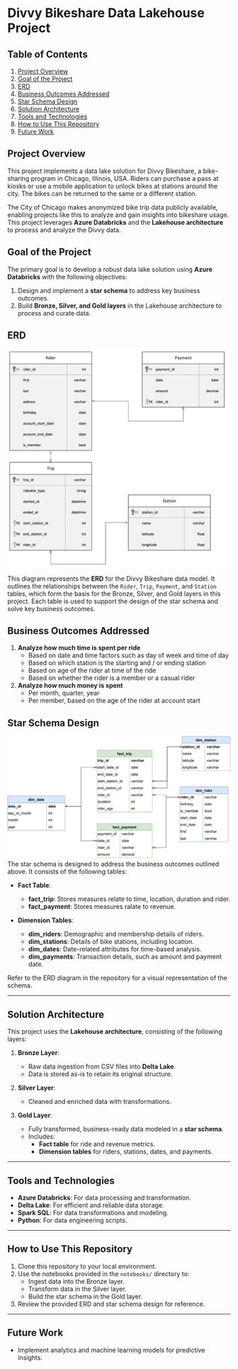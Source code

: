# Divvy Bikeshare Data Lakehouse Project

## Table of Contents
1. [Project Overview](#project-overview)
2. [Goal of the Project](#goal-of-the-project)
3. [ERD](#erd)
4. [Business Outcomes Addressed](#business-outcomes-addressed)
5. [Star Schema Design](#star-schema-design)
6. [Solution Architecture](#solution-architecture)
7. [Tools and Technologies](#tools-and-technologies)
8. [How to Use This Repository](#how-to-use-this-repository)
9. [Future Work](#future-work)

## Project Overview
This project implements a data lake solution for Divvy Bikeshare, a bike-sharing program in Chicago, Illinois, USA. Riders can purchase a pass at kiosks or use a mobile application to unlock bikes at stations around the city. The bikes can be returned to the same or a different station.

The City of Chicago makes anonymized bike trip data publicly available, enabling projects like this to analyze and gain insights into bikeshare usage. This project leverages **Azure Databricks** and the **Lakehouse architecture** to process and analyze the Divvy data.


## Goal of the Project
The primary goal is to develop a robust data lake solution using **Azure Databricks** with the following objectives:

1. Design and implement a **star schema** to address key business outcomes.
2. Build **Bronze, Silver, and Gold layers** in the Lakehouse architecture to process and curate data.

## ERD

![Relational ERD for the Divvy Bikeshare Dataset](img/ERD.jpeg)

This diagram represents the **ERD** for the Divvy Bikeshare data model. It outlines the relationships between the `Rider`, `Trip`, `Payment`, and `Station` tables, which form the basis for the Bronze, Silver, and Gold layers in this project. Each table is used to support the design of the star schema and solve key business outcomes.

## Business Outcomes Addressed
1. **Analyze how much time is spent per ride**
    - Based on date and time factors such as day of week and time of day
    - Based on which station is the starting and / or ending station
    - Based on age of the rider at time of the ride
    - Based on whether the rider is a member or a casual rider
2. **Analyze how much money is spent**
    - Per month, quarter, year
    - Per member, based on the age of the rider at account start

## Star Schema Design
![Star Schema](img/star_schema.png)
The star schema is designed to address the business outcomes outlined above. It consists of the following tables:

- **Fact Table**:
  - ****fact_trip****: Stores measures relate to time, location, duration and rider.
  - ****fact_payment****: Stores measures ralate to revenue.

- **Dimension Tables**:
  - **dim_riders**: Demographic and membership details of riders.
  - **dim_stations**: Details of bike stations, including location.
  - **dim_dates**: Date-related attributes for time-based analysis.
  - **dim_payments**: Transaction details, such as amount and payment date.

Refer to the ERD diagram in the repository for a visual representation of the schema.

---

## Solution Architecture
This project uses the **Lakehouse architecture**, consisting of the following layers:

1. **Bronze Layer**:
   - Raw data ingestion from CSV files into **Delta Lake**.
   - Data is stored as-is to retain its original structure.

2. **Silver Layer**:
   - Cleaned and enriched data with transformations.

3. **Gold Layer**:
   - Fully transformed, business-ready data modeled in a **star schema**.
   - Includes:
     - **Fact table** for ride and revenue metrics.
     - **Dimension tables** for riders, stations, dates, and payments.

---

## Tools and Technologies
- **Azure Databricks**: For data processing and transformation.
- **Delta Lake**: For efficient and reliable data storage.
- **Spark SQL**: For data transformations and modeling.
- **Python**: For data engineering scripts.

---

## How to Use This Repository
1. Clone this repository to your local environment.
2. Use the notebooks provided in the `notebooks/` directory to:
   - Ingest data into the Bronze layer.
   - Transform data in the Silver layer.
   - Build the star schema in the Gold layer.
3. Review the provided ERD and star schema design for reference.

---

## Future Work
- Implement analytics and machine learning models for predictive insights.

